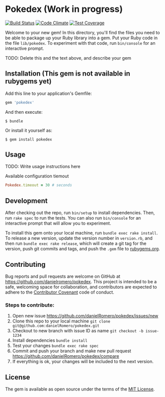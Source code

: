 # Pokedex (Work in progress)
[![Build Status](https://travis-ci.org/danielRomero/pokedex.svg?branch=master)](https://travis-ci.org/danielRomero/pokedex)
[![Code Climate](https://codeclimate.com/github/danielRomero/pokedex/badges/gpa.svg)](https://codeclimate.com/github/danielRomero/pokedex)
[![Test Coverage](https://codeclimate.com/github/danielRomero/pokedex/badges/coverage.svg)](https://codeclimate.com/github/danielRomero/pokedex/coverage)

Welcome to your new gem! In this directory, you'll find the files you need to be able to package up your Ruby library into a gem. Put your Ruby code in the file `lib/pokedex`. To experiment with that code, run `bin/console` for an interactive prompt.

TODO: Delete this and the text above, and describe your gem

## Installation (This gem is not available in rubygems yet)

Add this line to your application's Gemfile:

```ruby
gem 'pokedex'
```

And then execute:

    $ bundle

Or install it yourself as:

    $ gem install pokedex

## Usage

TODO: Write usage instructions here

Available configuration
tiemout
  ```ruby
  Pokedex.timeout = 30 # seconds
  ```

## Development

After checking out the repo, run `bin/setup` to install dependencies. Then, run `rake spec` to run the tests. You can also run `bin/console` for an interactive prompt that will allow you to experiment.

To install this gem onto your local machine, run `bundle exec rake install`. To release a new version, update the version number in `version.rb`, and then run `bundle exec rake release`, which will create a git tag for the version, push git commits and tags, and push the `.gem` file to [rubygems.org](https://rubygems.org).

## Contributing

Bug reports and pull requests are welcome on GitHub at https://github.com/danielromero/pokedex. This project is intended to be a safe, welcoming space for collaboration, and contributors are expected to adhere to the [Contributor Covenant](http://contributor-covenant.org) code of conduct.

### Steps to contribute:
  1. Open new issue https://github.com/danielRomero/pokedex/issues/new
  2. Clone this repo to your local machine `git clone git@github.com:danielRomero/pokedex.git`
  3. Checkout to new branch with issue ID as name `git checkout -b issue-1234`
  4. Install dependencies `bundle install`
  5. Test your changes `bundle exec rake spec`
  6. Commit and push your branch and make new pull request https://github.com/danielRomero/pokedex/compare
  7. If everything is ok, your changes will be included to the next version.

## License

The gem is available as open source under the terms of the [MIT License](http://opensource.org/licenses/MIT).
